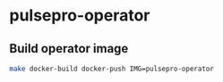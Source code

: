 # pulsepro-operator

## Build operator image

```bash
make docker-build docker-push IMG=pulsepro-operator
```